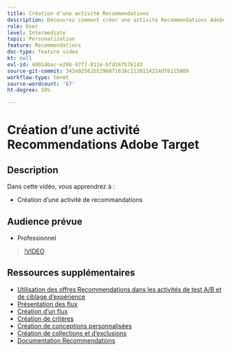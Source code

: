 ```yaml
---
title: Création d’une activité Recommendations
description: Découvrez comment créer une activité Recommendations Adobe Target
role: User
level: Intermediate
topic: Personalization
feature: Recommendations
doc-type: feature video
kt: null
exl-id: 40014bac-e206-47f7-811e-bfd16fb761d3
source-git-commit: 342e02562b5296871638c1120114214df6115809
workflow-type: tm+mt
source-wordcount: '67'
ht-degree: 10%

---
```


# Création d’une activité Recommendations Adobe Target

## Description

Dans cette vidéo, vous apprendrez à :

* Création d’une activité de recommandations

## Audience prévue

* Professionnel

>[!VIDEO](https://video.tv.adobe.com/v/27688?quality=12)

## Ressources supplémentaires

* [Utilisation des offres Recommendations dans les activités de test A/B et de ciblage d’expérience](use-recommendations-offers.md)
* [Présentation des flux](understanding-feeds.md)
* [Création d’un flux](create-a-feed.md)
* [Création de critères](create-criteria.md)
* [Création de conceptions personnalisées](create-custom-designs.md)
* [Création de collections et d’exclusions](create-collections-and-exclusions.md)
* [Documentation Recommendations](https://experienceleague.adobe.com/docs/target/using/recommendations/recommendations.html?lang=en)
